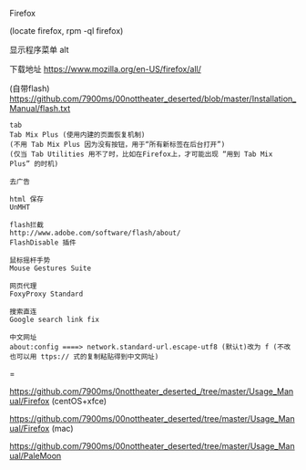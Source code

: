 
Firefox

(locate firefox, rpm -ql firefox)

显示程序菜单 alt

下载地址
https://www.mozilla.org/en-US/firefox/all/

(自带flash)
https://github.com/7900ms/00nottheater_deserted/blob/master/Installation_Manual/flash.txt

```
tab
Tab Mix Plus (使用内建的页面恢复机制)
(不用 Tab Mix Plus 因为没有按钮，用于“所有新标签在后台打开”)
(仅当 Tab Utilities 用不了时，比如在Firefox上，才可能出现 “用到 Tab Mix Plus” 的时机)

去广告

html 保存
UnMHT

flash拦截
http://www.adobe.com/software/flash/about/
FlashDisable 插件

鼠标摇杆手势
Mouse Gestures Suite

网页代理
FoxyProxy Standard

搜索直连
Google search link fix

中文网址
about:config ====> network.standard-url.escape-utf8 (默认t)改为 f (不改也可以用 ttps:// 式的复制粘贴得到中文网址)

```

=

https://github.com/7900ms/0nottheater_deserted_/tree/master/Usage_Manual/Firefox (centOS+xfce)

https://github.com/7900ms/00nottheater_deserted/tree/master/Usage_Manual/Firefox (mac)

https://github.com/7900ms/00nottheater_deserted/tree/master/Usage_Manual/PaleMoon


